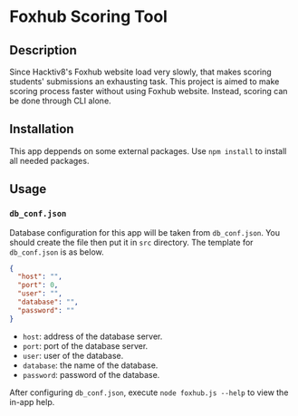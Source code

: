 # Foxhub Scoring Tool

## Description

Since Hacktiv8's Foxhub website load very slowly, that makes scoring students' submissions an exhausting task. This project is aimed to make scoring process faster without using Foxhub website. Instead, scoring can be done through CLI alone.

## Installation

This app deppends on some external packages. Use `npm install` to install all needed packages.

## Usage

### `db_conf.json`

Database configuration for this app will be taken from `db_conf.json`. You should create the file then put it in `src` directory. The template for `db_conf.json` is as below.

```json
{
  "host": "",
  "port": 0,
  "user": "",
  "database": "",
  "password": ""
}
```

- `host`: address of the database server.
- `port`: port of the database server.
- `user`: user of the database.
- `database`: the name of the database.
- `password`: password of the database.

After configuring `db_conf.json`, execute `node foxhub.js --help` to view the in-app help.
